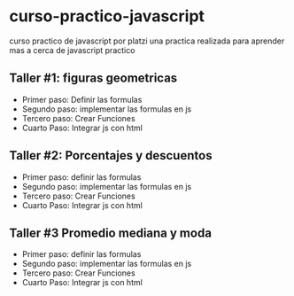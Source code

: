 # curso-practico-javascript

curso practico de javascript por platzi una practica realizada para aprender mas a cerca de javascript practico

## Taller #1: figuras geometricas


- Primer paso: Definir las formulas
- Segundo paso: implementar las formulas en js
- Tercero paso: Crear Funciones 
- Cuarto Paso: Integrar js con html

## Taller #2: Porcentajes y descuentos

- Primer paso: definir las formulas
- Segundo paso: implementar las formulas en js
- Tercero paso: Crear Funciones 
- Cuarto Paso: Integrar js con html

## Taller #3 Promedio mediana y moda

- Primer paso: definir las formulas
- Segundo paso: implementar las formulas en js
- Tercero paso: Crear Funciones 
- Cuarto Paso: Integrar js con html